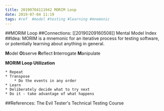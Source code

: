 ```yaml
---
title: 20190704111942 MORIM Loop
date: 2019-07-04 11:19
tags: #ref  #model #testing #learning #mnemonic
---
```

##MORIM Loop
##Connections:
[[20190209160508]] Mental Model Index
##Idea:
MORIM is a mnemonic for an iterative process for testing software, or potentially learning about anything in general.

**M**odel
**O**bserve
**R**eflect
**I**nterrogate
**M**anipulate

**MORIM Loop Utilization**

    * Repeat
    * Transpose 
        * Do the events in any order
    * Learn
    * Deliberately decide what to try next
    * Do it - take advantage of what happens

##References:
The Evil Tester's Technical Testing Course